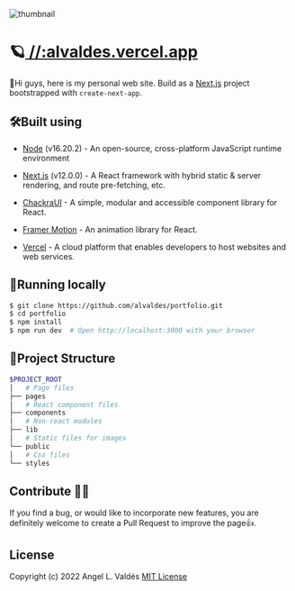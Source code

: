![thumbnail](./public/images/readme.jpeg)
# 🪐[ //:alvaldes.vercel.app](https://alvaldes.vercel.app/)

👋Hi guys, here is my personal web site. Build as a [Next.js](https://nextjs.org/) project bootstrapped with `create-next-app`.

## 🛠️Built using
- [Node](https://nodejs.org/en) (v16.20.2) - An open-source, cross-platform JavaScript runtime environment 

- [Next.js](https://nextjs.org/) (v12.0.0) - A React framework with hybrid static & server rendering, and route pre-fetching, etc.

- [ChackraUI](https://chakra-ui.com/) - A simple, modular and accessible component library for React.

- [Framer Motion](https://www.framer.com/motion/) - An animation library for React.

- [Vercel](https://vercel.com/) - A cloud platform that enables developers to host websites and web services.

## 👟Running locally

```sh
$ git clone https://github.com/alvaldes/portfolio.git
$ cd portfolio
$ npm install
$ npm run dev  # Open http://localhost:3000 with your browser
```

## 📂**Project Structure**

```sh
$PROJECT_ROOT
│   # Page files
├── pages
│   # React component files
├── components
│   # Non-react modules
├── lib
│   # Static files for images
└── public
│   # Css files
└── styles
```

## Contribute 🤜🤛

If you find a bug, or would like to incorporate new features, you are definitely welcome to create a Pull Request to improve the page👍.

## License

Copyright (c) 2022 Angel L. Valdés [MIT License](https://opensource.org/licenses/MIT)
